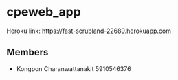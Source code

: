 # cpeweb_app
Heroku link: https://fast-scrubland-22689.herokuapp.com
## Members
- Kongpon Charanwattanakit 5910546376
